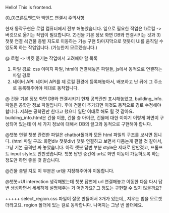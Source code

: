 Hello! This is frontend.

(0_0)프론트엔드와 백엔드 연결시 주의사항

현재 동작구현은 로컬 컴퓨터에서 전부 해놓았습니다.
잎으로 필요한 작업은
1)로컬 -> 버킷으로 옮기는 작업이 필요합니다.
2)건물 기본 정보 화면 DB와 연결시키는 것과
3)챗봇 연결
4)건물 층별 지도로 이동하는 기능 구현
5)마지막으로 챗봇이 UI를 움직일 수 있도록 하는 작업입니다. (가능한지 모르겠습니다.)


@ 로컬 -> 버킷 옮기는 작업에서 고려해야 할 목록
1. 파일 경로:
css 이미지 파일, html에 연결해놓은 파일들, js에서 동적으로 연결하는 파일 경로
2. 네이버 API:
네이버 API를 제 로컬 환경에 등록해놓아서, 배포하고 난 뒤에 그 주소로 등록해주어야 제대로 동작합니다.

@ 건물 기본 정보 화면 DB와 연결시키기
현재 공학관만 표시해놓았고, building_info. 파일은 공학관 정보 파일입니다. 후에 건물이 추가되면 이것도 동적으로 경로 수정해야 합니다.
저희는 공학관만 한다고 했으니 일단 이대로 해도 될 것 같아요. building_info.html은 건물 이름, 건물 층 아이콘, 건물에 대한 이야기 이렇게 화면이 구성되어 있는데
이 세 가지 정보에 대해서 DB의 끌고와 동적으로 구현해야 합니다. 

@챗봇 연결
챗봇 관련한 파일은 chatbot폴더와 모든 html 파일의 구조를 보시면 됩니다. (html 파일 구조: 화면div 챗봇div)
챗봇 연결하고 보면서 다듬는게 편할 것 같아서, 그냥 기본 골격만 짜 놓았습니다. 아직 챗봇 답변 부분 style은 제대로 안만졌고, 프롬프트 input style도 안만졋습니다.
챗봇 답변 중간에 url로 화면 이동이 가능하도록 하는 정도만 하면 좋을 것 같습니다.

@건물 층별 지도
이 부분은 url을 지정해주어야 이동합니다.

@챗봇+UI interection
생각해봤는데 챗봇 답변에 url 연결해놓고 이동한 다음 다시 답변 생성하면서 세세하게 설명해주는 거 어떤가요? 그 정도는 구현할 수 있지 않을까요?


+++++ select_region.css 파일이 잘못 만들어서 3개가 있는데,, 지우는 법을 모르겟더라고요. region 폴더에 있는 걸로 동작합니다. 나머지는 그냥 빈 폴더에요.
